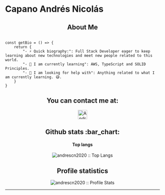 # Capano Andrés Nicolás

<h2 align="center">About Me</h2>

```golang

const getBio = () => {
	return {
		"- ⚡ Quick biography:": Full Stack Developer eager to keep learning about new technologies and meet new people related to this world.
		"- 🌱 I am currently learning": AWS, TypeScript and SOLID Principles.
		"- 🤔 I am looking for help with": Anything related to what I am currently learning. 😅.
	}
}
```

<h2 align="center">You can contact me at:</h2>

<p align="center">

  <a href="https://www.linkedin.com/in/andrescapano">
    <img src="https://www.vectorlogo.zone/logos/linkedin/linkedin-icon.svg" alt="Andres Capano LinkedIn Profile" height="30" width="30">
  </a>
	
</p>

<p align="center">

	
</p>

<h2 align="center">Github stats :bar_chart:</h2>

<h4 align="center">Top langs</h4>

<p align="center"><img src="https://github-readme-stats.vercel.app/api/top-langs/?username=andrescn2020&langs_count=10&theme=tokyonight&layout=compact" alt="andrescn2020 :: Top Langs" /></p>

<h2 align="center">Profile statistics</h2>

<p align="center"><img src="https://github-readme-stats.vercel.app/api?username=andrescn2020&show_icons=true&theme=synthwave" alt="andrescn2020 :: Profile Stats" /></p>

---


